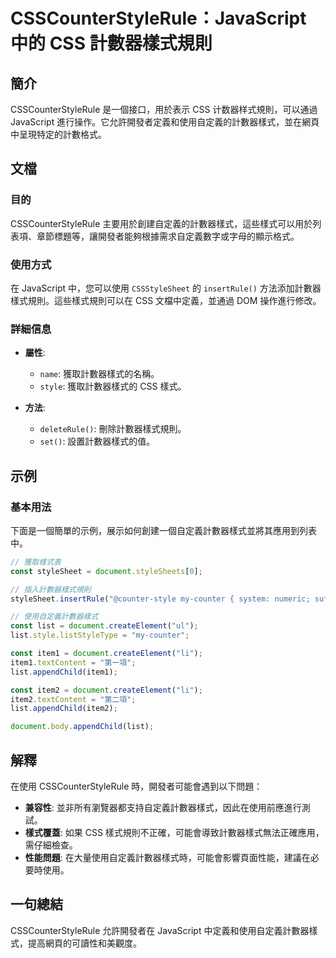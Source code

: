 <!--
Meta Description: # CSSCounterStyleRule：JavaScript 中的 CSS 計數器樣式規則 ## 簡介 CSSCounterStyleRule 是一個接口，用於表示 CSS 计数器样式規則，可以通過 JavaScript 進行操作。它允許開發者定義和使用自定義的計數器樣式，並在網頁中呈現特定的計...
Meta Keywords: csscounterstylerule, javascript, css, document, list
-->

# CSSCounterStyleRule：JavaScript 中的 CSS 計數器樣式規則

## 簡介
CSSCounterStyleRule 是一個接口，用於表示 CSS 计数器样式規則，可以通過 JavaScript 進行操作。它允許開發者定義和使用自定義的計數器樣式，並在網頁中呈現特定的計數格式。

## 文檔
### 目的
CSSCounterStyleRule 主要用於創建自定義的計數器樣式，這些樣式可以用於列表項、章節標題等，讓開發者能夠根據需求自定義數字或字母的顯示格式。

### 使用方式
在 JavaScript 中，您可以使用 `CSSStyleSheet` 的 `insertRule()` 方法添加計數器樣式規則。這些樣式規則可以在 CSS 文檔中定義，並通過 DOM 操作進行修改。

### 詳細信息
- **屬性**:
  - `name`: 獲取計數器樣式的名稱。
  - `style`: 獲取計數器樣式的 CSS 樣式。
  
- **方法**:
  - `deleteRule()`: 刪除計數器樣式規則。
  - `set()`: 設置計數器樣式的值。

## 示例
### 基本用法
下面是一個簡單的示例，展示如何創建一個自定義計數器樣式並將其應用到列表中。

```javascript
// 獲取樣式表
const styleSheet = document.styleSheets[0];

// 插入計數器樣式規則
styleSheet.insertRule("@counter-style my-counter { system: numeric; suffix: '.'; }", styleSheet.cssRules.length);

// 使用自定義計數器樣式
const list = document.createElement("ul");
list.style.listStyleType = "my-counter";

const item1 = document.createElement("li");
item1.textContent = "第一項";
list.appendChild(item1);

const item2 = document.createElement("li");
item2.textContent = "第二項";
list.appendChild(item2);

document.body.appendChild(list);
```

## 解釋
在使用 CSSCounterStyleRule 時，開發者可能會遇到以下問題：
- **兼容性**: 並非所有瀏覽器都支持自定義計數器樣式，因此在使用前應進行測試。
- **樣式覆蓋**: 如果 CSS 樣式規則不正確，可能會導致計數器樣式無法正確應用，需仔細檢查。
- **性能問題**: 在大量使用自定義計數器樣式時，可能會影響頁面性能，建議在必要時使用。

## 一句總結
CSSCounterStyleRule 允許開發者在 JavaScript 中定義和使用自定義計數器樣式，提高網頁的可讀性和美觀度。